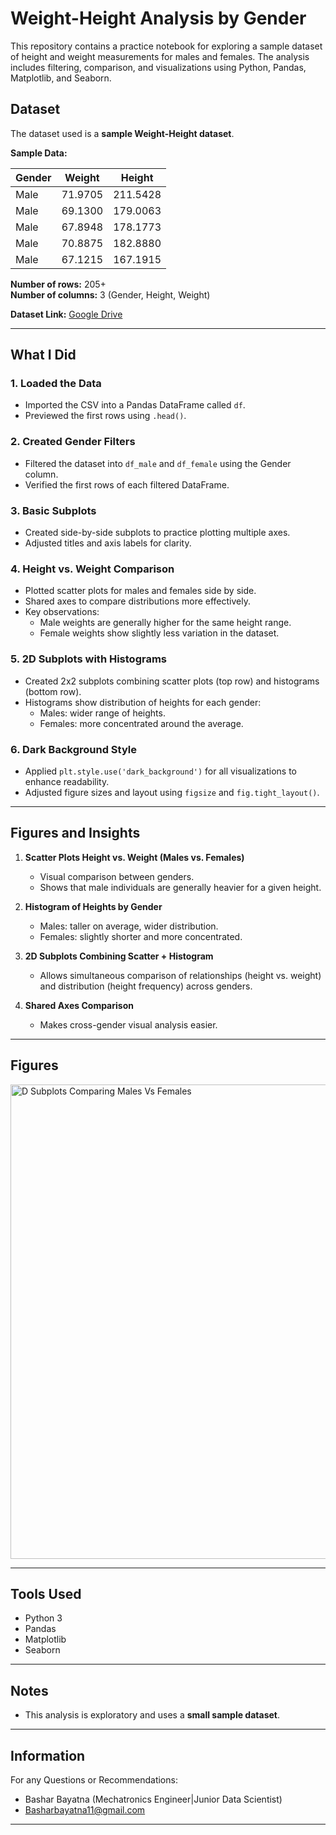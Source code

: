 # Weight-Height Analysis by Gender

This repository contains a practice notebook for exploring a sample dataset of height and weight measurements for males and females. The analysis includes filtering, comparison, and visualizations using Python, Pandas, Matplotlib, and Seaborn.

## Dataset
The dataset used is a **sample Weight-Height dataset**.

**Sample Data:**

| Gender | Weight   | Height     |
|--------|---------|------------|
| Male   | 71.9705 | 211.5428   |
| Male   | 69.1300 | 179.0063   |
| Male   | 67.8948 | 178.1773   |
| Male   | 70.8875 | 182.8880   |
| Male   | 67.1215 | 167.1915   |

**Number of rows:** 205+  
**Number of columns:** 3 (Gender, Height, Weight)

**Dataset Link:** [Google Drive](https://drive.google.com/file/d/1PdOdd24kbLLiKc8ssKRieqUkdE6GuV44/view)

---

## What I Did

### 1. Loaded the Data
- Imported the CSV into a Pandas DataFrame called `df`.  
- Previewed the first rows using `.head()`.

### 2. Created Gender Filters
- Filtered the dataset into `df_male` and `df_female` using the Gender column.  
- Verified the first rows of each filtered DataFrame.

### 3. Basic Subplots
- Created side-by-side subplots to practice plotting multiple axes.  
- Adjusted titles and axis labels for clarity.

### 4. Height vs. Weight Comparison
- Plotted scatter plots for males and females side by side.  
- Shared axes to compare distributions more effectively.  
- Key observations:
  - Male weights are generally higher for the same height range.  
  - Female weights show slightly less variation in the dataset.  

### 5. 2D Subplots with Histograms
- Created 2x2 subplots combining scatter plots (top row) and histograms (bottom row).  
- Histograms show distribution of heights for each gender:
  - Males: wider range of heights.
  - Females: more concentrated around the average.

### 6. Dark Background Style
- Applied `plt.style.use('dark_background')` for all visualizations to enhance readability.  
- Adjusted figure sizes and layout using `figsize` and `fig.tight_layout()`.

---

## Figures and Insights

1. **Scatter Plots Height vs. Weight (Males vs. Females)**  
   - Visual comparison between genders.
   - Shows that male individuals are generally heavier for a given height.
   
2. **Histogram of Heights by Gender**  
   - Males: taller on average, wider distribution.
   - Females: slightly shorter and more concentrated.

3. **2D Subplots Combining Scatter + Histogram**  
   - Allows simultaneous comparison of relationships (height vs. weight) and distribution (height frequency) across genders.

4. **Shared Axes Comparison**
   - Makes cross-gender visual analysis easier.

---
## Figures

<img width="850" height="759" alt="D Subplots Comparing Males Vs  Females" src="https://github.com/user-attachments/assets/159d9e3e-aa8b-4079-b72c-de583b615f6a" />


---
## Tools Used
- Python 3  
- Pandas  
- Matplotlib  
- Seaborn  

---

## Notes
- This analysis is exploratory and uses a **small sample dataset**.  
- ---
##  Information 
 For any Questions or Recommendations:
  - Bashar Bayatna (Mechatronics Engineer|Junior Data Scientist)
  - Basharbayatna11@gmail.com

---
